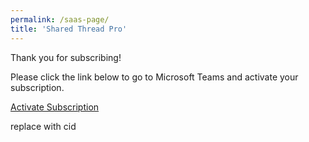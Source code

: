 ```yaml
---
permalink: /saas-page/
title: 'Shared Thread Pro'
---
```

<script src="https://unpkg.com/@microsoft/mgt/dist/bundle/mgt-loader.js"></script>
<mgt-msal2-provider client-id="9ad1833b-af9f-4e29-9530-3d0612e8d98f"></mgt-msal2-provider>
<mgt-login></mgt-login>

Thank you for subscribing!

Please click the link below to go to Microsoft Teams and activate your subscription.

<a id="deepLink" href="https://wni.app/shared-thread/">Activate Subscription</a>
<p id="cid">replace with cid</p>

<script>
    // get query param
    let params = (new URL(document.location)).searchParams;
    let token = params.get('token');
    // set intro text
    var plainMsg = "Welcome to Shared Thread by WNI.  To activate your subscription, please send this message unaltered. SubscriptionToken|" + token + "|";
    var encodedMsg = encodeURIComponent(plainMsg);
    // set message to append to deeplink with token
    // var message = dli + token + "|";
    var dl = document.getElementById("deepLink");    
    // Set the href property on link
    // dl.innerHTML = token;
    dl.href = "https://teams.microsoft.com/l/chat/0/0?users=28:9ad1833b-af9f-4e29-9530-3d0612e8d98f&message=" + encodedMsg; 

gtag('get', 'G-RD0D33XTR1', 'client_id', (clientID) => {
  updateCid(clientID)
});

function updateCid(clientID) {
  document.getElementById("cid").innerHTML = clientID
}
    
</script>



<!--  use this if script is at top of page
window.onload = function() {
       //when the document is finished loading, replace everything
       //between the <a ...> </a> tags with the value of splitText
   document.getElementById("myLink").innerHTML=splitText;
} 

    var dli = document.getElementById("deepLinkIntro").innerHTML;
    var test = "some test text";

https://developer.mozilla.org/en-US/docs/Web/API/URL/searchParams#Example

<script src="https://unpkg.com/@microsoft/mgt/dist/bundle/mgt-loader.js"></script>
<mgt-msal2-provider client-id="9ad1833b-af9f-4e29-9530-3d0612e8d98f"></mgt-msal2-provider>
<mgt-login></mgt-login>
<mgt-person person-query="me" view="twoLines"></mgt-person>

https://saasacceleratorwni-portal.azurewebsites.net/?token=ebk87h9T9OPBY%2fYyV2APj20iFUYVZTYwTWdtd%2fcTNmQ6PLrsTIjKN6WqGDQbkLPxQ8nr7zcYlYufPxHFMVpzqlCsk7NtC2IO6Dyu7AdYGzSGiIuGRO29RdUB5Eq5s8%2b8jDqWU560ARtgQzCaZYWUmSzgx69mJe9funGb7z1qw0H9%2blvP3UDS3kazYMbLaX56Irz3fj2wYWm4H0qyd%2fm0htHfnA1wLORAacI%2bwupKuUo6WlZiYexshQw3Ry7bGGgE
-->
